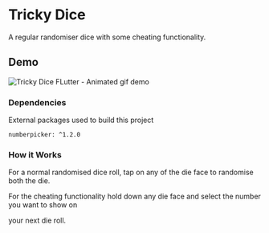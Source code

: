 # Tricky Dice

A regular randomiser dice with some cheating functionality.

## Demo 
![Tricky Dice FLutter - Animated gif demo](demoTrickyDiceExample.gif)

### Dependencies

External packages used to build this project

```
numberpicker: ^1.2.0
```

### How it Works

For a normal randomised dice roll, tap on any of the die face to randomise both the die.

For the cheating functionality hold down any die face and select the number you want to show on 

your next die roll.




